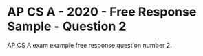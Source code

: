 # AP CS A - 2020 - Free Response Sample - Question 2
AP CS A exam example free response question number 2.
